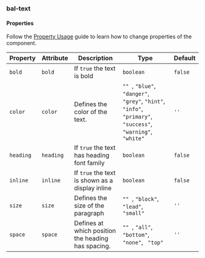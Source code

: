 ### bal-text
 
#### Properties

Follow the [Property Usage](https://design.baloise.dev/?path=/docs/implementation-property--page) guide to learn how to change properties of the component.

| Property  | Attribute | Description                                        | Type                                                                                                                         | Default |
| --------- | --------- | -------------------------------------------------- | ---------------------------------------------------------------------------------------------------------------------------- | ------- |
| `bold`    | `bold`    | If `true` the text is bold                         | `boolean`                                                                                                                    | `false` |
| `color`   | `color`   | Defines the color of the text.                     | `"" `, ` "blue" `, ` "danger" `, ` "grey" `, ` "hint" `, ` "info" `, ` "primary" `, ` "success" `, ` "warning" `, ` "white"` | `''`    |
| `heading` | `heading` | If `true` the text has heading font family         | `boolean`                                                                                                                    | `false` |
| `inline`  | `inline`  | If `true` the text is shown as a display inline    | `boolean`                                                                                                                    | `false` |
| `size`    | `size`    | Defines the size of the paragraph                  | `"" `, ` "block" `, ` "lead" `, ` "small"`                                                                                   | `''`    |
| `space`   | `space`   | Defines at which position the heading has spacing. | `"" `, ` "all" `, ` "bottom" `, ` "none" `, ` "top"`                                                                         | `''`    |


 
